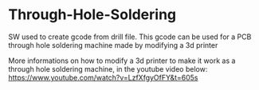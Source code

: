 # Through-Hole-Soldering
SW used to create gcode from drill file. This gcode can be used for a PCB through hole soldering machine made by modifying a 3d printer

More informations on how to modify a 3d printer to make it work as a through hole soldering machine, in the youtube video below:
https://www.youtube.com/watch?v=LzfXfgyOfFY&t=605s
